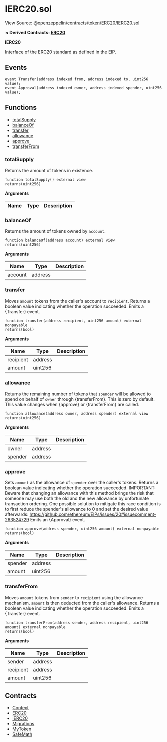 # IERC20.sol

View Source: [@openzeppelin/contracts/token/ERC20/IERC20.sol](https://github.com/OpenZeppelin/openzeppelin-contracts/tree/master/contracts/token/ERC20/IERC20.sol)

**↘ Derived Contracts: [ERC20](ERC20.md)**

**IERC20**

Interface of the ERC20 standard as defined in the EIP.

## Events

```solidity
event Transfer(address indexed from, address indexed to, uint256  value);
event Approval(address indexed owner, address indexed spender, uint256  value);
```

## Functions

- [totalSupply](#totalsupply)
- [balanceOf](#balanceof)
- [transfer](#transfer)
- [allowance](#allowance)
- [approve](#approve)
- [transferFrom](#transferfrom)

### totalSupply

Returns the amount of tokens in existence.

```solidity
function totalSupply() external view
returns(uint256)
```

**Arguments**

| Name        | Type           | Description  |
| ------------- |------------- | -----|

### balanceOf

Returns the amount of tokens owned by `account`.

```solidity
function balanceOf(address account) external view
returns(uint256)
```

**Arguments**

| Name        | Type           | Description  |
| ------------- |------------- | -----|
| account | address |  | 

### transfer

Moves `amount` tokens from the caller's account to `recipient`.
 Returns a boolean value indicating whether the operation succeeded.
 Emits a {Transfer} event.

```solidity
function transfer(address recipient, uint256 amount) external nonpayable
returns(bool)
```

**Arguments**

| Name        | Type           | Description  |
| ------------- |------------- | -----|
| recipient | address |  | 
| amount | uint256 |  | 

### allowance

Returns the remaining number of tokens that `spender` will be
 allowed to spend on behalf of `owner` through {transferFrom}. This is
 zero by default.
 This value changes when {approve} or {transferFrom} are called.

```solidity
function allowance(address owner, address spender) external view
returns(uint256)
```

**Arguments**

| Name        | Type           | Description  |
| ------------- |------------- | -----|
| owner | address |  | 
| spender | address |  | 

### approve

Sets `amount` as the allowance of `spender` over the caller's tokens.
 Returns a boolean value indicating whether the operation succeeded.
 IMPORTANT: Beware that changing an allowance with this method brings the risk
 that someone may use both the old and the new allowance by unfortunate
 transaction ordering. One possible solution to mitigate this race
 condition is to first reduce the spender's allowance to 0 and set the
 desired value afterwards:
 https://github.com/ethereum/EIPs/issues/20#issuecomment-263524729
 Emits an {Approval} event.

```solidity
function approve(address spender, uint256 amount) external nonpayable
returns(bool)
```

**Arguments**

| Name        | Type           | Description  |
| ------------- |------------- | -----|
| spender | address |  | 
| amount | uint256 |  | 

### transferFrom

Moves `amount` tokens from `sender` to `recipient` using the
 allowance mechanism. `amount` is then deducted from the caller's
 allowance.
 Returns a boolean value indicating whether the operation succeeded.
 Emits a {Transfer} event.

```solidity
function transferFrom(address sender, address recipient, uint256 amount) external nonpayable
returns(bool)
```

**Arguments**

| Name        | Type           | Description  |
| ------------- |------------- | -----|
| sender | address |  | 
| recipient | address |  | 
| amount | uint256 |  | 

## Contracts

* [Context](Context.md)
* [ERC20](ERC20.md)
* [IERC20](IERC20.md)
* [Migrations](Migrations.md)
* [MyToken](MyToken.md)
* [SafeMath](SafeMath.md)
